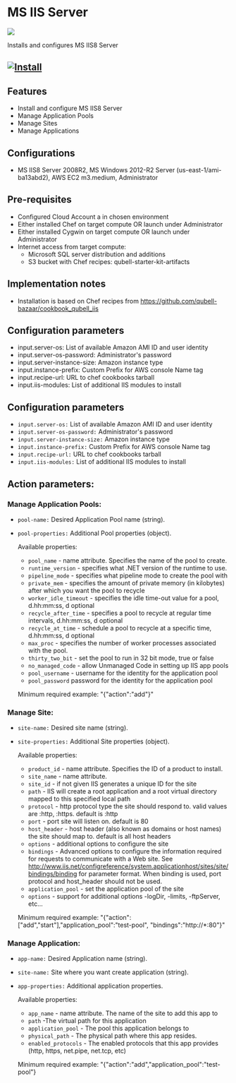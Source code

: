 MS IIS Server
===============

![](https://s3.amazonaws.com/qubell-images/IIS8.jpg)

Installs and configures MS IIS8 Server

[![Install](https://raw.github.com/qubell-bazaar/component-skeleton/master/img/install.png)](https://express.qubell.com/applications/upload?metadataUrl=https://raw.github.com/qubell-bazaar/component-iis/1.0-35p/meta.yml)
------------------------------------------------

Features
--------
 - Install and configure MS IIS8 Server
 - Manage Application Pools
 - Manage Sites
 - Manage Applications

Configurations
--------------
 - MS IIS8 Server 2008R2, MS Windows 2012-R2 Server (us-east-1/ami-ba13abd2), AWS EC2 m3.medium, Administrator

Pre-requisites
--------------
 - Configured Cloud Account a in chosen environment
 - Either installed Chef on target compute OR launch under Administrator
 - Either installed Cygwin on target compute OR launch under Administrator
 - Internet access from target compute:
   - Microsoft SQL server distribution and additions
   - S3 bucket with Chef recipes: qubell-starter-kit-artifacts

Implementation notes
--------------------
 - Installation is based on Chef recipes from https://github.com/qubell-bazaar/cookbook_qubell_iis

Configuration parameters
------------------------
 - input.server-os: List of available Amazon AMI ID and user identity
 - input.server-os-password: Administrator's password
 - input.server-instance-size:  Amazon instance type
 - input.instance-prefix: Custom Prefix for AWS console Name tag
 - input.recipe-url: URL to chef cookbooks tarball
 - input.iis-modules: List of additional IIS modules to install

Configuration parameters
------------------------
 - `input.server-os:` List of available Amazon AMI ID and user identity
 - `input.server-os-password:` Administrator's password
 - `input.server-instance-size:`  Amazon instance type
 - `input.instance-prefix:` Custom Prefix for AWS console Name tag
 - `input.recipe-url:` URL to chef cookbooks tarball
 - `input.iis-modules:` List of additional IIS modules to install

Action parameters:
------------------
### Manage Application Pools:
 - `pool-name:` Desired Application Pool name (string).
 - `pool-properties:` Additional Pool properties (object).

    Available properties:
     - `pool_name` - name attribute. Specifies the name of the pool to create.
     - `runtime_version` - specifies what .NET version of the runtime to use.
     - `pipeline_mode` - specifies what pipeline mode to create the pool with
     - `private_mem` - specifies the amount of private memory (in kilobytes) after which you want the pool to recycle
     - `worker_idle_timeout` - specifies the idle time-out value for a pool, d.hh:mm:ss, d optional
     - `recycle_after_time` - specifies a pool to recycle at regular time intervals, d.hh:mm:ss, d optional
     - `recycle_at_time` - schedule a pool to recycle at a specific time, d.hh:mm:ss, d optional
     - `max_proc` - specifies the number of worker processes associated with the pool.
     - `thirty_two_bit` - set the pool to run in 32 bit mode, true or false
     - `no_managed_code` - allow Unmanaged Code in setting up IIS app pools
     - `pool_username` - username for the identity for the application pool
     - `pool_password` password for the identity for the application pool
 
    Minimum required example: 
    "{"action":"add"}"

### Manage Site:
 - `site-name:` Desired site name (string).
 - `site-properties:` Additional Site properties (object).

    Available properties:
    - `product_id` - name attribute. Specifies the ID of a product to install.
    - `site_name` - name attribute.
    - `site_id` - if not given IIS generates a unique ID for the site
    - `path` - IIS will create a root application and a root virtual directory mapped to this specified local path
    - `protocol` - http protocol type the site should respond to. valid values are :http, :https. default is :http
    - `port` - port site will listen on. default is 80
    - `host_header` - host header (also known as domains or host names) the site should map to. default is all host headers
    - `options` - additional options to configure the site
    - `bindings` - Advanced options to configure the information required for requests to communicate with a Web site. See http://www.iis.net/configreference/system.applicationhost/sites/site/bindings/binding for parameter format. When binding is used, port protocol and host_header should not be used.
    - `application_pool` - set the application pool of the site
    - `options` - support for additional options -logDir, -limits, -ftpServer, etc...

    
    Minimum required example: 
    "{"action":["add","start"],"application_pool":"test-pool", "bindings":"http://*:80"}"

### Manage Application:
 - `app-name:` Desired Application name (string).
 - `site-name:` Site where you want create application (string).
 - `app-properties:` Additional application properties.
    
    Available properties:
    - `app_name` - name attribute. The name of the site to add this app to
    - `path` -The virtual path for this application
    - `application_pool` - The pool this application belongs to
    - `physical_path` - The physical path where this app resides.
    - `enabled_protocols` - The enabled protocols that this app provides (http, https, net.pipe, net.tcp, etc)

    Minimum required example: 
    "{"action":"add","application_pool":"test-pool"}
